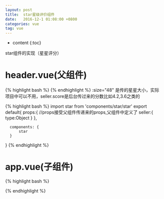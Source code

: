 ```yaml
---
layout: post
title:  star星级评价组件
date:   2016-12-1 01:08:00 +0800
categories: vue
tag: vue
---
```


* content
{:toc}

star组件的实现（星星评分）


header.vue(父组件)
====================================
{% highlight bash %}
    <star :size="48" :score="seller.score"></star>
{% endhighlight %}
:size="48" 是传的星星大小，实际项目中可以不用，seller.score是后台传过来的分数比如4.2,3.6之类的

{% highlight bash %}
    import star from 'components/star/star'
    export default{
      props:{
        //props接受父组件传递来的props,父组件中定义了<v-head :seller>
        seller:{
          type:Object
        }
      },
     
      components: {
          star
      }
}
{% endhighlight %}


app.vue(子组件)
====================================


{% highlight bash %}
    <template>
   <div class="star" :class="starType">
        <!-- 循环星星，星星的每个CLASS不同，itemClass是单独的样式：on half off, star-item是一样的样式 track-by="$index不加会有警告 -->
       <span v-for="itemClass in itemClasses" :class="itemClass" class="star-item" track-by="$index"></span>
   </div>
</template>
<script>
const LENGTH = 5;
const CLS_ON = 'on';
const CLS_HALF = 'half';
const CLS_OFF = 'off';
export default{
    props:{
        size:{
            type:Number
        },
        score:{
            type:Number
        }
    },
    computed:{
        starType(){
            return 'star-'+this.size
        },
        itemClasses(){            
            var result = [];
            //四舍五入 小数位数大于0.5的 取完后会有小数保留，反之只保留整数
            let score = Math.floor(this.score*2)/2;
           
            //是否有小数,如果scrore是小数 % 1后就不是0
            var hasDecimal = score % 1 !== 0 ;
            console.log(hasDecimal)
            //整数有多少分，也就是有几个全星星
            let integer = Math.floor(score);
            console.info(integer)

            //先把整的星星放进去
            for(let i=0; i<integer; i++)
            {
               
                result.push(CLS_ON);
            }
            console.log(result)
            
            //如果有小数，就放进去一个半星，半星最多有一个
            if(hasDecimal){
                result.push(CLS_HALF)
            }

            //如果不足5颗星，补足黑色星星
            while(result.length<LENGTH)
            {
                result.push(CLS_OFF);
            }
            
            return result;
        }
    }
}
</script>
<style>
.star{font-size: 0}
.star .star-item{display: inline-block; background-repeat: no-repeat;}
.star .star-item:last-child{margin-right: 0}
.star-48 .star-item{ width: 20px; height: 20px; margin-right: 22px; background-size: 20px 20px;}
.star-48 .star-item.on{background-image:url("star48_on@3x.png");}
.star-48 .star-item.half{background-image:url("star48_half@3x.png");}
.star-48 .star-item.off{background-image:url("star48_off@3x.png");}
.star-36 .star-item{}
.star-24 .star-item{}
</style>

{% endhighlight %}

